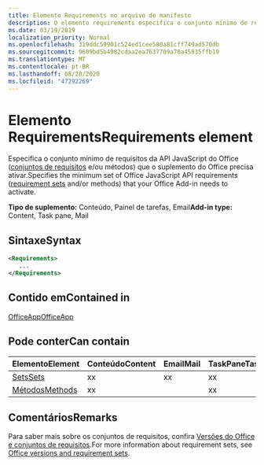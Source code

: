 ```yaml
---
title: Elemento Requirements no arquivo de manifesto
description: O elemento requirements especifica o conjunto mínimo de requisitos e os métodos que o suplemento do Office precisa para ativar.
ms.date: 03/19/2019
localization_priority: Normal
ms.openlocfilehash: 319ddc59901c524ed1cee580a81cff749ad570db
ms.sourcegitcommit: 9609bd5b4982cdaa2ea7637709a78a45835ffb19
ms.translationtype: MT
ms.contentlocale: pt-BR
ms.lasthandoff: 08/28/2020
ms.locfileid: "47292269"
---
```

# <a name="requirements-element"></a><span data-ttu-id="c88a3-103">Elemento Requirements</span><span class="sxs-lookup"><span data-stu-id="c88a3-103">Requirements element</span></span>

<span data-ttu-id="c88a3-104">Especifica o conjunto mínimo de requisitos da API JavaScript do Office ([conjuntos de requisitos](../../develop/office-versions-and-requirement-sets.md#specify-office-applications-and-requirement-sets) e/ou métodos) que o suplemento do Office precisa ativar.</span><span class="sxs-lookup"><span data-stu-id="c88a3-104">Specifies the minimum set of Office JavaScript API requirements ([requirement sets](../../develop/office-versions-and-requirement-sets.md#specify-office-applications-and-requirement-sets) and/or methods) that your Office Add-in needs to activate.</span></span>

<span data-ttu-id="c88a3-105">**Tipo de suplemento:** Conteúdo, Painel de tarefas, Email</span><span class="sxs-lookup"><span data-stu-id="c88a3-105">**Add-in type:** Content, Task pane, Mail</span></span>

## <a name="syntax"></a><span data-ttu-id="c88a3-106">Sintaxe</span><span class="sxs-lookup"><span data-stu-id="c88a3-106">Syntax</span></span>

```XML
<Requirements>
   ...
</Requirements>
```

## <a name="contained-in"></a><span data-ttu-id="c88a3-107">Contido em</span><span class="sxs-lookup"><span data-stu-id="c88a3-107">Contained in</span></span>

[<span data-ttu-id="c88a3-108">OfficeApp</span><span class="sxs-lookup"><span data-stu-id="c88a3-108">OfficeApp</span></span>](officeapp.md)

## <a name="can-contain"></a><span data-ttu-id="c88a3-109">Pode conter</span><span class="sxs-lookup"><span data-stu-id="c88a3-109">Can contain</span></span>

|<span data-ttu-id="c88a3-110">Elemento</span><span class="sxs-lookup"><span data-stu-id="c88a3-110">Element</span></span>|<span data-ttu-id="c88a3-111">Conteúdo</span><span class="sxs-lookup"><span data-stu-id="c88a3-111">Content</span></span>|<span data-ttu-id="c88a3-112">Email</span><span class="sxs-lookup"><span data-stu-id="c88a3-112">Mail</span></span>|<span data-ttu-id="c88a3-113">TaskPane</span><span class="sxs-lookup"><span data-stu-id="c88a3-113">TaskPane</span></span>|
|:-----|:-----|:-----|:-----|
|[<span data-ttu-id="c88a3-114">Sets</span><span class="sxs-lookup"><span data-stu-id="c88a3-114">Sets</span></span>](sets.md)|<span data-ttu-id="c88a3-115">x</span><span class="sxs-lookup"><span data-stu-id="c88a3-115">x</span></span>|<span data-ttu-id="c88a3-116">x</span><span class="sxs-lookup"><span data-stu-id="c88a3-116">x</span></span>|<span data-ttu-id="c88a3-117">x</span><span class="sxs-lookup"><span data-stu-id="c88a3-117">x</span></span>|
|[<span data-ttu-id="c88a3-118">Métodos</span><span class="sxs-lookup"><span data-stu-id="c88a3-118">Methods</span></span>](methods.md)|<span data-ttu-id="c88a3-119">x</span><span class="sxs-lookup"><span data-stu-id="c88a3-119">x</span></span>||<span data-ttu-id="c88a3-120">x</span><span class="sxs-lookup"><span data-stu-id="c88a3-120">x</span></span>|

## <a name="remarks"></a><span data-ttu-id="c88a3-121">Comentários</span><span class="sxs-lookup"><span data-stu-id="c88a3-121">Remarks</span></span>

<span data-ttu-id="c88a3-122">Para saber mais sobre os conjuntos de requisitos, confira [Versões do Office e conjuntos de requisitos](../../develop/office-versions-and-requirement-sets.md).</span><span class="sxs-lookup"><span data-stu-id="c88a3-122">For more information about requirement sets, see [Office versions and requirement sets](../../develop/office-versions-and-requirement-sets.md).</span></span>
